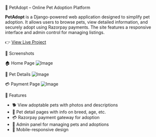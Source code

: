 🐾 PetAdopt – Online Pet Adoption Platform

**PetAdopt** is a Django-powered web application designed to simplify pet adoption. It allows users to browse pets, view detailed information, and securely adopt using Razorpay payments. The site features a responsive interface and admin control for managing listings.

👉 [View Live Project](https://sneha21.pythonanywhere.com/) 




📸 Screenshots

🏠 Home Page
![Image](https://github.com/user-attachments/assets/90c72fac-bb33-4665-bddf-339e2cd53d70)


🐶 Pet Details
![Image](https://github.com/user-attachments/assets/079f4414-6b25-42aa-8349-264fccc04c82)

💳 Payment Page
![Image](https://github.com/user-attachments/assets/eb99b5d1-688e-4cc3-902a-11142935b0a9)




🚀 Features

- 🐕 View adoptable pets with photos and descriptions
- 📄 Pet detail pages with info on breed, age, etc.
- 💳 Razorpay payment gateway for adoption
- 🔐 Admin panel for managing pets and adoptions
- 📱 Mobile-responsive design
